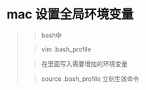 # mac 设置全局环境变量

>> bash中
> 
>> vim .bash_profile 
> 
>> 在里面写入需要增加的环境变量
> 
>> source .bash_profile 立刻生效命令